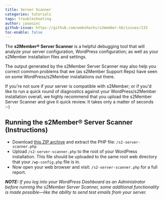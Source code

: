 ```yaml
---
title: Server Scanner
categories: tutorials
tags: troubleshooting
author: jaswsinc
github-issue: https://github.com/websharks/s2member-kb/issues/133
toc-enable: false
---
```


The **s2Member® Server Scanner** is a helpful debugging tool that will analyze your server configuration, WordPress configuration; as well as your s2Member installation files and settings.

The output generated by the s2Member Server Scanner may also help you correct common problems that we (as s2Member Support Reps) have seen on some WordPress/s2Member installations out there.

If you're not sure if your server is compatible with s2Member; or if you'd like to run a quick round of diagnostics against your WordPress/s2Member installation overall, we highly recommend that you upload the s2Member Server Scanner and give it quick review. It takes only a matter of seconds :-)

## Running the s2Member® Server Scanner (Instructions)

-   Download [this ZIP archive](http://www.s2member.com/r/server-check-tool/) and extract the PHP file: `/s2-server-scanner.php`
-   Upload `/s2-server-scanner.php` to the root of your WordPress installation. This file should be uploaded to the same root web directory that your `/wp-config.php` file is in.
-   Now open your web browser and visit: `/s2-server-scanner.php` for a full report.

_**NOTE:** If you log into your WordPress Dashboard as an Administrator before running the s2Member Server Scanner, some additional functionality is made possible—like the ability to send test emails from your server._
